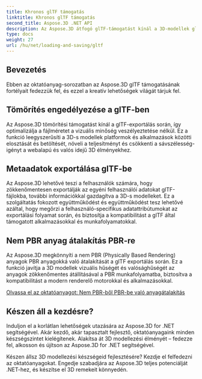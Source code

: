 ```yaml
---
title: Khronos glTF támogatás
linktitle: Khronos glTF támogatás
second_title: Aspose.3D .NET API
description: Az Aspose.3D átfogó glTF-támogatást kínál a 3D-modellek glTF-formátumú könnyed importálásához és exportálásához, javítva az interoperabilitást és egyszerűsítve a 3D-s tartalom munkafolyamatait.
type: docs
weight: 27
url: /hu/net/loading-and-saving/gltf
---
```

## Bevezetés

Ebben az oktatóanyag-sorozatban az Aspose.3D glTF támogatásának fortélyait fedezzük fel, és ezzel a kreatív lehetőségek világát tárjuk fel.

## Tömörítés engedélyezése a glTF-ben

Az Aspose.3D tömörítési támogatást kínál a glTF-exportálás során, így optimalizálja a fájlméretet a vizuális minőség veszélyeztetése nélkül. Ez a funkció leegyszerűsíti a 3D-s modellek platformok és alkalmazások közötti elosztását és betöltését, növeli a teljesítményt és csökkenti a sávszélesség-igényt a webalapú és valós idejű 3D élményekhez.

## Metaadatok exportálása glTF-be

Az Aspose.3D lehetővé teszi a felhasználók számára, hogy zökkenőmentesen exportálják az egyéni felhasználói adatokat glTF-fájlokba, további információkkal gazdagítva a 3D-s modelleket. Ez a szolgáltatás fokozott együttműködést és együttműködést tesz lehetővé azáltal, hogy megőrzi a felhasználó-specifikus adatattribútumokat az exportálási folyamat során, és biztosítja a kompatibilitást a glTF által támogatott alkalmazásokkal és munkafolyamatokkal.

## Nem PBR anyag átalakítás PBR-re

Az Aspose.3D megkönnyíti a nem PBR (Physically Based Rendering) anyagok PBR anyagokká való átalakítását a glTF exportálás során. Ez a funkció javítja a 3D modellek vizuális hűségét és valósághűségét az anyagok zökkenőmentes átállításával a PBR munkafolyamatba, biztosítva a kompatibilitást a modern renderelő motorokkal és alkalmazásokkal.


[Olvassa el az oktatóanyagot: Nem PBR-ből PBR-be való anyagátalakítás](non-pbr-to-pbr-material-conversion)

## Készen áll a kezdésre?

Induljon el a korlátlan lehetőségek utazására az Aspose.3D for .NET segítségével. Akár kezdő, akár tapasztalt fejlesztő, oktatóanyagaink minden készségszintet kielégítenek. Alakítsa át 3D modellezési élményét – fedezze fel, alkosson és újítson az Aspose.3D for .NET segítségével.

Készen állsz 3D modellezési készségeid fejlesztésére? Kezdje el felfedezni az oktatóanyagokat. Engedje szabadjára az Aspose.3D teljes potenciálját .NET-hez, és készítse el 3D remekeit könnyedén.